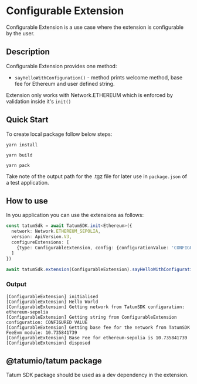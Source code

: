 # Configurable Extension

Configurable Extension is a use case where the extension is configurable by the user.

## Description

Configurable Extension provides one method:

- `sayHelloWithConfiguration()` - method prints welcome method, base fee for Ethereum and user defined string.

Extension only works with Network.ETHEREUM which is enforced by validation inside it's `init()`

## Quick Start

To create local package follow below steps:

`yarn install`

`yarn build`

`yarn pack`

Take note of the output path for the .tgz file for later use in `package.json` of a test application.

## How to use

In you application you can use the extensions as follows:

```typescript
const tatumSdk = await TatumSDK.init<Ethereum>({
  network: Network.ETHEREUM_SEPOLIA,
  version: ApiVersion.V3,
  configureExtensions: [
    {type: ConfigurableExtension, config: {configurationValue: 'CONFIGURED VALUE'}},
  ]
})

await tatumSdk.extension(ConfigurableExtension).sayHelloWithConfiguration()
```

### Output

```
[ConfigurableExtension] initialised
[ConfigurableExtension] Hello World
[ConfigurableExtension] Getting network from TatumSDK configuration: ethereum-sepolia
[ConfigurableExtension] Getting string from ConfigurableExtension configuration: CONFIGURED VALUE
[ConfigurableExtension] Getting base fee for the network from TatumSDK FeeEvm module: 10.735841739
[ConfigurableExtension] Base Fee for ethereum-sepolia is 10.735841739
[ConfigurableExtension] disposed
```

## @tatumio/tatum package

Tatum SDK package should be used as a dev dependency in the extension.
